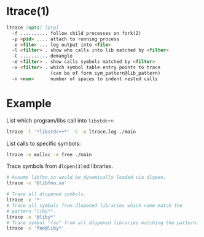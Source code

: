 # ltrace(1)

```markdown
ltrace [opts] [prg]
  -f .......... follow child processes on fork(2)
  -p <pid> .... attach to running process
  -o <file> ... log output into <file>
  -l <filter> . show who calls into lib matched by <filter>
  -C .......... demangle
  -e <filter> . show calls symbols matched by <filter>
  -x <filter> . which symbol table entry points to trace
                (can be of form sym_pattern@lib_pattern)
  -n <num>      number of spaces to indent nested calls
```

# Example

List which program/libs call into `libstdc++`:
```bash
ltrace -l '*libstdc++*' -C -o ltrace.log ./main
```

List calls to specific symbols:
```bash
ltrace -e malloc -e free ./main
```

Trace symbols from `dlopen(3)`ed libraries.
```bash
# Assume libfoo.so would be dynamically loaded via dlopen.
ltrace -x '@libfoo.so'

# Trace all dlopened symbols.
ltrace -x '*'
# Trace all symbols from dlopened libraries which name match the
# pattern "liby*".
ltrace -x '@liby*'
# Trace symbol "foo" from all dlopened libraries matching the pattern.
ltrace -x 'foo@liby*'
```